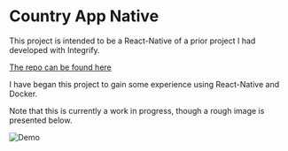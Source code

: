 # Country App Native

This project is intended to be a React-Native of a prior project I had developed with Integrify.

[The repo can be found here](https://github.com/Kwehdev/CountryApp)

I have began this project to gain some experience using React-Native and Docker.

Note that this is currently a work in progress, though a rough image is presented below.

![Demo](Expo.Demo.jpg)
